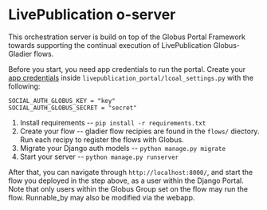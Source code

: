 # LivePublication o-server

This orchestration server is build on top of the Globus Portal Framework towards supporting the continual execution of LivePublication Globus-Gladier flows. 

Before you start, you need app credentials to run the portal. Create your [app credentials](https://app.globus.org/settings/developers/registration/confidential_client/select-project) inside `livepublication_portal/lcoal_settings.py` with the following:

```
SOCIAL_AUTH_GLOBUS_KEY = "key"
SOCIAL_AUTH_GLOBUS_SECRET = "secret"
```

1. Install requirements -- `pip install -r requirements.txt`
2. Create your flow -- gladier flow recipies are found in the `flows/` diectory. Run each recipy to register the flows with Globus. 
3. Migrate your Django auth models -- `python manage.py migrate`
4. Start your server -- `python manage.py runserver`

After that, you can navigate through `http://localhost:8000/`, and start the flow you deployed in the step
above, as a user within the Django Portal. Note that only users within the Globus Group set on the flow
may run the flow. Runnable_by may also be modified via the webapp.
